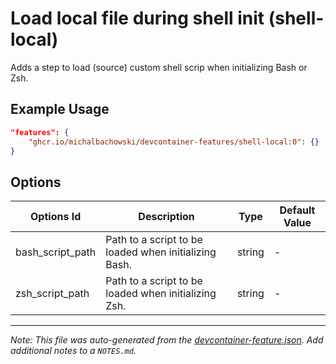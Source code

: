 
# Load local file during shell init (shell-local)

Adds a step to load (source) custom shell scrip when initializing Bash or Zsh.

## Example Usage

```json
"features": {
    "ghcr.io/michalbachowski/devcontainer-features/shell-local:0": {}
}
```

## Options

| Options Id | Description | Type | Default Value |
|-----|-----|-----|-----|
| bash_script_path | Path to a script to be loaded when initializing Bash. | string | - |
| zsh_script_path | Path to a script to be loaded when initializing Zsh. | string | - |



---

_Note: This file was auto-generated from the [devcontainer-feature.json](https://github.com/michalbachowski/devcontainer-features/blob/main/src/shell-local/devcontainer-feature.json).  Add additional notes to a `NOTES.md`._
